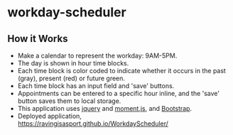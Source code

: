 # workday-scheduler
## How it Works
* Make a calendar to represent the workday: 9AM-5PM.
* The day is shown in hour time blocks.
* Each time block is color coded to indicate whether it occurs in the past (gray), present (red) or future green.
* Each time block has an input field and 'save' buttons.
* Appointments can be entered to a specific hour inline, and the 'save' button saves them to local storage.
* This application uses [jquery](https://jquery.com/) and [moment.js](https://momentjs.com/), and [Bootstrap](https://getbootstrap.com/).
* Deployed application, https://ravingisasport.github.io/WorkdayScheduler/

